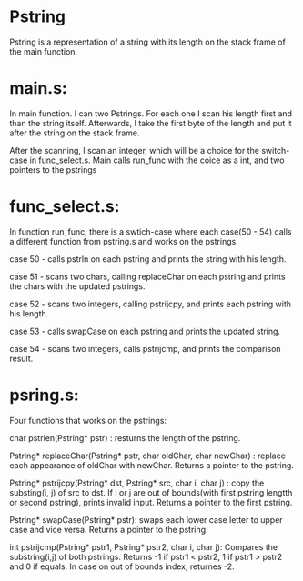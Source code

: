 # Pstring
Pstring is a representation of a string with its length on the stack frame of the main function.

# main.s:
In main function. I can two Pstrings. For each one I scan his length first and than the string itself. Afterwards, I take the first byte of the length and put it after the string on the stack frame.

After the scanning, I scan an integer, which will be a choice for the switch-case in func_select.s. Main calls run_func
with the coice as a int, and two pointers to the pstrings

# func_select.s:
In function run_func, there is a swtich-case where each case(50 - 54) calls a different function from pstring.s and works on the pstrings.

case 50 - calls pstrln on each pstring and prints the string with his length.

case 51 - scans two chars, calling replaceChar on each pstring and prints the chars with the updated pstrings.

case 52 - scans two integers, calling pstrijcpy, and prints each pstring with his length.

case 53 - calls swapCase on each pstring and prints the updated string.

case 54 - scans two integers, calls pstrijcmp, and prints the comparison result.

# psring.s:
Four functions that works on the pstrings:

char pstrlen(Pstring* pstr) : resturns the length of the pstring.

Pstring* replaceChar(Pstring* pstr, char oldChar, char newChar) : replace each appearance of oldChar with newChar. Returns a pointer to the pstring.

Pstring* pstrijcpy(Pstring* dst, Pstring* src, char i, char j) : copy the substing(i, j) of src to dst. If i or j are out of bounds(with first pstring lengtth or second pstring), prints invalid input. Returns a pointer to the first pstring.

Pstring* swapCase(Pstring* pstr): swaps each lower case letter to upper case and vice versa. Returns a pointer to the pstring.

int pstrijcmp(Pstring* pstr1, Pstring* pstr2, char i, char j): Compares the substring(i,j) of both pstrings. Returns -1 if pstr1 < pstr2, 1 if pstr1 > pstr2 and 0 if equals. In case on out of bounds index, returnes -2.





